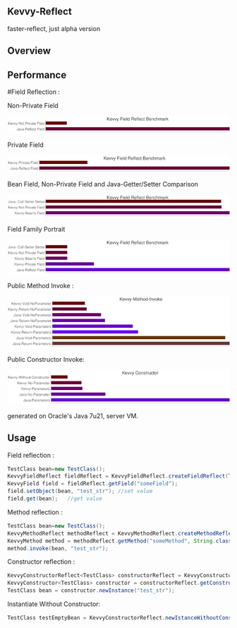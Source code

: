 ## Kevvy-Reflect
faster-reflect, just alpha version

## Overview


## Performance
#Field Reflection :

Non-Private Field

![image](https://github.com/alimuya/kevvy-reflect/raw/master/build/res/benchmark/field/field_not_private_jdk7.png)

Private Field

![image](https://github.com/alimuya/kevvy-reflect/raw/master/build/res/benchmark/field/field_private_jdk7.png)

Bean Field, Non-Private Field and Java-Getter/Setter Comparison

![image](https://github.com/alimuya/kevvy-reflect/raw/master/build/res/benchmark/field/field_bean_public_gs_jdk7.png)

Field Family Portrait

![image](https://github.com/alimuya/kevvy-reflect/raw/master/build/res/benchmark/field/field_all_jdk7.png)





Public Method Invoke :

![image](https://github.com/alimuya/kevvy-reflect/raw/master/build/res/benchmark/method/jdk7_method_all.png)

Public Constructor Invoke:

![image](https://github.com/alimuya/kevvy-reflect/raw/master/build/res/benchmark/constructor/jdk7_constructor_all.png)


generated on Oracle's Java 7u21, server VM.

## Usage

Field reflection :

```java
TestClass bean=new TestClass();
KevvyFieldReflect fieldReflect = KevvyFieldReflect.createFieldReflect(TestClass.class);
KevvyField field = fieldReflect.getField("someField");
field.setObject(bean, "test_str"); //set value
field.get(bean);   //get value
```

Method reflection :

```java
TestClass bean=new TestClass();
KevvyMethodReflect methodReflect = KevvyMethodReflect.createMethodReflect(TestClass.class);
KevvyMethod method = methodReflect.getMethod("someMethod", String.class);
method.invoke(bean, "test_str");
```

Constructor reflection :

```java
KevvyConstructorReflect<TestClass> constructorReflect = KevvyConstructorReflect.createConstructor(TestClass.class);
KevvyConstructor<TestClass> constructor = constructorReflect.getConstructor(String.class);
TestClass bean = constructor.newInstance("test_str");
```

Instantiate Without Constructor:
```java
TestClass testEmptyBean = KevvyConstructorReflect.newIstanceWithoutConstructor(TestClass.class);
```

